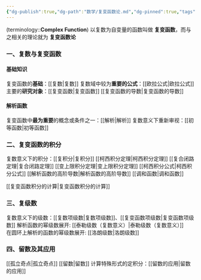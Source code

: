 ```yaml
---
{"dg-publish":true,"dg-path":"数学/复变函数论.md","dg-pinned":true,"tags":["Subject"],"permalink":"/数学/复变函数论/","pinned":true,"dgPassFrontmatter":true,"noteIcon":"","created":"2024-10-03T22:43:02.000+08:00","updated":"2025-03-10T22:40:31.846+08:00"}
---
```



(terminology::**Complex Function**)
以复数为自变量的函数叫做 **复变函数**，而与之相关的理论就为 **复变函数论**
### 一、复数与复变函数
#### 基础知识
复变函数的**基础**：[[复数\|复数]]
复数域中较为**重要的公式**：[[欧拉公式\|欧拉公式]]
主要的**研究对象**：[[复变函数\|复变函数]]
[[复变函数的导数\|复变函数的导数]]

#### 解析函数
复变函数中**最为重要**的概念或条件之一：[[解析\|解析]]
复数意义下重新审视：[[初等函数\|初等函数]]
### 二、复变函数的积分
复数意义下的积分：[[复积分\|复积分]]
[[柯西积分定理\|柯西积分定理]]
[[复合闭路定理\|复合闭路定理]]
[[变上限积分定理\|变上限积分定理]]
[[柯西积分公式\|柯西积分公式]]
[[解析函数的高阶导数\|解析函数的高阶导数]]
[[调和函数\|调和函数]]

[[复变函数积分的计算\|复变函数积分的计算]]
### 三、复级数
复数意义下的级数：[[复数项级数\|复数项级数]]、[[复变函数项级数\|复变函数项级数]]
解析函数的幂级数展开: [[泰勒级数（复数意义）\|泰勒级数（复数意义）]]      
在圆环上解析的函数的幂级数展开: [[洛朗级数\|洛朗级数]]  

### 四、留数及其应用
[[孤立奇点\|孤立奇点]]
[[留数\|留数]]
计算特殊形式的定积分：[[留数的应用\|留数的应用]]


 